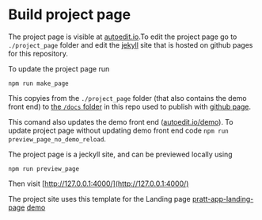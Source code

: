 # Build project page

The project page is visible at [autoedit.io](http://www.autoedit.io).To edit the project page go to `./project_page` folder and edit the [jekyll](https://jekyllrb.com/) site that is hosted on github pages for this repository.

To update the project page run

```text
npm run make_page
```

This copyies from the `./project_page` folder \(that also contains the demo front end\) to [the `/docs` folder](https://help.github.com/articles/configuring-a-publishing-source-for-github-pages/) in this repo used to publish with [github page](https://pages.github.com/).

This comand also updates the demo front end \([autoedit.io/demo](http://www.autoedit.io/demo)\). To update project page without updating demo front end code `npm run preview_page_no_demo_reload`.

The project page is a jeckyll site, and can be previewed locally using

```text
npm run preview_page
```

Then visit [http://127.0.0.1:4000/](http://127.0.0.1:4000/)

The project site uses this template for the Landing page [pratt-app-landing-page](http://blacktie.co/2013/10/pratt-app-landing-page/) [demo](http://blacktie.co/demo/pratt)

